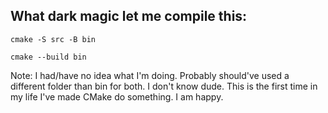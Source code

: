 ## What dark magic let me compile this:

`cmake -S src -B bin`

`cmake --build bin`

Note: I had/have no idea what I'm doing. Probably should've used a different folder than bin for both. I don't know dude. This is the first time in my life I've made CMake do something. I am happy.